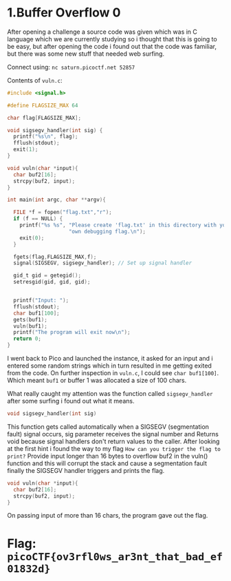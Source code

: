 # 1.Buffer Overflow 0  

After opening a challenge a source code was given which  was in C language which we are currently studying so i thought that this is going to be easy,
but after opening the code i found out that the code was familiar, but there was some new stuff that needed web surfing.


Connect using:
`nc saturn.picoctf.net 52857`


Contents of `vuln.c`:
```C
#include <signal.h>

#define FLAGSIZE_MAX 64

char flag[FLAGSIZE_MAX];

void sigsegv_handler(int sig) {
  printf("%s\n", flag);
  fflush(stdout);
  exit(1);
}

void vuln(char *input){
  char buf2[16];
  strcpy(buf2, input);
}

int main(int argc, char **argv){

  FILE *f = fopen("flag.txt","r");
  if (f == NULL) {
    printf("%s %s", "Please create 'flag.txt' in this directory with your",
                    "own debugging flag.\n");
    exit(0);
  }

  fgets(flag,FLAGSIZE_MAX,f);
  signal(SIGSEGV, sigsegv_handler); // Set up signal handler

  gid_t gid = getegid();
  setresgid(gid, gid, gid);


  printf("Input: ");
  fflush(stdout);
  char buf1[100];
  gets(buf1);
  vuln(buf1);
  printf("The program will exit now\n");
  return 0;
}
```

I went back to Pico and launched the instance, it asked for an input and i entered some random strings which in turn resulted in me getting exited from the code.
On further inspection in `vuln.c`, I could see `char buf1[100]`. Which meant `buf1` or buffer 1 was allocated a size of 100 chars. 

What really caught my attention was the function called `sigsegv_handler` after some surfing i found out what it means.
```c
void sigsegv_handler(int sig)
```
This function gets called automatically when a SIGSEGV (segmentation fault) signal occurs, sig parameter receives the signal number and Returns void because signal handlers don't return values to the caller.
After looking at the first hint i found the way to my flag
`How can you trigger the flag to print?`
Provide input longer than 16 bytes to overflow buf2 in the vuln() function and this will corrupt the stack and cause a segmentation fault finally the SIGSEGV handler triggers and prints the flag.

```c
void vuln(char *input){
  char buf2[16];
  strcpy(buf2, input);
}
```
On passing input of more than 16 chars, the program gave out the flag. 


# Flag: `picoCTF{ov3rfl0ws_ar3nt_that_bad_ef01832d}`


